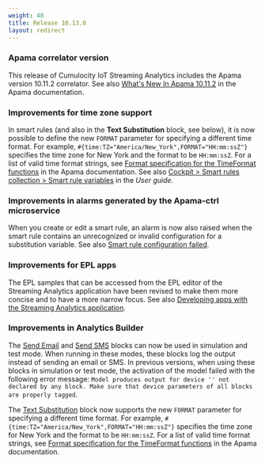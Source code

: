 ```yaml
---
weight: 40
title: Release 10.13.0
layout: redirect
---
```


### Apama correlator version

This release of Cumulocity IoT Streaming Analytics includes the Apama version 10.11.2 correlator.
See also [What's New In Apama 10.11.2](https://documentation.softwareag.com/apama/v10-11/apama10-11/apama-webhelp/index.html#page/apama-webhelp%2Fco-WhaNewInApa_10112_top.html)
in the Apama documentation.

### Improvements for time zone support

In smart rules (and also in the **Text Substitution** block, see below), it is now possible to define the new `FORMAT` parameter for specifying a different time format.
For example, `#{time:TZ="America/New_York",FORMAT="HH:mm:ssZ"}` specifies the time zone for New York and the format to be `HH:mm:ssZ`.
For a list of valid time format strings, see [Format specification for the TimeFormat functions](https://documentation.softwareag.com/apama/v10-11/apama10-11/apama-webhelp/index.html#page/apama-webhelp%2Fco-DevApaAppInEpl_format_specification_for_the_time_format_plug_in_functions.html) in the Apama documentation.
See also [Cockpit > Smart rules collection > Smart rule variables](https://cumulocity.com/guides/users-guide/cockpit/#smart-rule-variables) in the *User guide*.


### Improvements in alarms generated by the Apama-ctrl microservice

When you create or edit a smart rule, an alarm is now also raised when the smart rule contains an
unrecognized or invalid configuration for a substitution variable.
See also [Smart rule configuration
failed](https://cumulocity.com/guides/apama/troubleshooting/#smartrule_configuration_error).

### Improvements for EPL apps

The EPL samples that can be accessed from the EPL editor of the Streaming Analytics application have been revised
to make them more concise and to have a more narrow focus.
See also [Developing apps with the Streaming Analytics application](https://cumulocity.com/guides/apama/analytics-introduction/#apama-epl-apps).

### Improvements in Analytics Builder

The [Send Email](https://documentation.softwareag.com/apama/Analytics_Builder/pab10-13-0/apama-pab-webhelp/index.html#page/apamaanalyticsbuilder-webhelp%2Fre_AnaBui_block_reference_Output_Send_Email.html)
and [Send SMS](https://documentation.softwareag.com/apama/Analytics_Builder/pab10-13-0/apama-pab-webhelp/index.html#page/apamaanalyticsbuilder-webhelp%2Fre_AnaBui_block_reference_Output_Send_SMS.html)
blocks can now be used in simulation and test mode.
When running in these modes, these blocks log the output instead of sending an email or SMS.
In previous versions, when using these blocks in simulation or test mode, the activation of the model failed with the following error message:
`Model produces output for device '' not declared by any block. Make sure that device parameters of all blocks are properly tagged`.

The [Text Substitution](https://documentation.softwareag.com/apama/Analytics_Builder/pab10-13-0/apama-pab-webhelp/index.html#page/apamaanalyticsbuilder-webhelp%2Fre_AnaBui_block_reference_Utilities_TextSubstitution.html)
block now supports the new `FORMAT` parameter for specifying a different time format.
For example, `#{time:TZ="America/New_York",FORMAT="HH:mm:ssZ"}` specifies the time zone for New York and the format to be `HH:mm:ssZ`.
For a list of valid time format strings, see [Format specification for the TimeFormat functions](https://documentation.softwareag.com/apama/v10-11/apama10-11/apama-webhelp/index.html#page/apama-webhelp%2Fco-DevApaAppInEpl_format_specification_for_the_time_format_plug_in_functions.html) in the Apama documentation.

